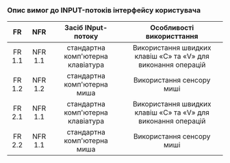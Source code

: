 ### Опис вимог до INPUT-потоків інтерфейсу користувача

|   FR   |   NFR   |        Засіб INput-потоку         |                   Особливості використтання                   |
|:------:|:-------:|:---------------------------------:|:-------------------------------------------------------------:|
| FR 1.1 | NFR 1.1 | стандартна комп'ютерна клавіатура | Використання швидких клавіш «С» та «V» для виконання операцій |
| FR 1.2 | NFR 1.2 |    стандартна комп'ютерна миша    |                   Використання сенсору миші                   |
| FR 2.1 | NFR 1.1 | стандартна комп'ютерна клавіатура | Використання швидких клавіш «С» та «V» для виконання операцій |
| FR 2.2 | NFR 1.1 |  стандартна комп'ютерна миша      |                   Використання сенсору миші                   |

